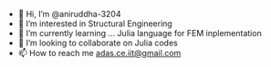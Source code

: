 - 👋 Hi, I’m @aniruddha-3204
- 👀 I’m interested in Structural Engineering
- 🌱 I’m currently learning ... Julia language for FEM inplementation
- 💞️ I’m looking to collaborate on Julia codes
- 📫 How to reach me adas.ce.iit@gmail.com

<!---
aniruddha-3204/aniruddha-3204 is a ✨ special ✨ repository because its `README.md` (this file) appears on your GitHub profile.
You can click the Preview link to take a look at your changes.
--->
